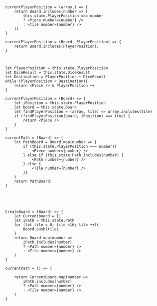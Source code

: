 
    currentPlayerPosition = (array,) => {
        return Board.includes(number => (
            this.state.PlayerPosition === number
            ? <Piece number={number} />
            : <Tile number={number} />
        ))
    }
    
    currentPlayerPosition = (Board, PlayerPosition) => {
        return Board.includes(PlayerPosition);
    }
    
    
    
    let PlayerPosition = this.state.PlayerPosition
    let DiceResult = this.state.DiceResult
    let Destination = PlayerPosition + DiceResult
    while (PlayerPosition < Destination){
        return <Piece /> & PlayerPosition ++
    }
    
    currentPlayerPosition = (Board) => {
        let iPosition = this.state.PlayerPosition
        let board = this.state.Board
        let findPlayerPosition = (array, tile) => array.includes(tile)
        if (findPlayerPosition(board, iPosition) === true) {
            return <Piece />
        }
    }
    
    currentPath = (Board) => {
        let PathBoard = Board.map(number => {
            if (this.state.PlayerPosition === number){
                <Piece number={number} />
            } else if (this.state.Path.includes(number) {
                <Path number={number} />
            } else {
                <Tile number={number} />
            }}
        )
        return PathBoard;
    }
    
    
    
    
    
    CreateBoard = (Board) => {
        let Currentboard = []
        let iPath = this.state.Path
        for (let tile = 0; tile <16; tile ++){
            Board.push(tile)
        }
        return Board.map(number =>
            iPath.includes(number)
            ? <Path number={number} />
            : <Tile number={number} />
        )
    }

    currentPath = () => {

        return CurrentBoard.map(number =>
            iPath.includes(number)
            ? <Path number={number} />
            : <Tile number={number} />
        )
    }